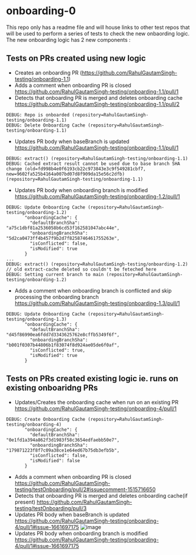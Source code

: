 # onboarding-0

This repo only has a readme file and will house links to other test repos that will be used to perform a series of tests to check the new onbaording logic.
The new onboarding logic has 2 new components :

## Tests on PRs created using new logic

- Creates an onboarding PR (https://github.com/RahulGautamSingh-testing/onboarding-1.1)
- Adds a comment when onboarding PR is closed https://github.com/RahulGautamSingh-testing/onboarding-1.1/pull/1
- Detects that onboarding PR is merged and deletes onboarding cache https://github.com/RahulGautamSingh-testing/onboarding-1.1/pull/2
```log
DEBUG: Repo is onboarded (repository=RahulGautamSingh-testing/onboarding-1.1)
DEBUG: Delete Onboarding Cache (repository=RahulGautamSingh-testing/onboarding-1.1)
```
- Updates PR body when baseBranch is updated https://github.com/RahulGautamSingh-testing/onboarding-1.1/pull/1
```log
DEBUG: extract() (repository=RahulGautamSingh-testing/onboarding-1.1)
DEBUG: Cached extract result cannot be used due to base branch SHA change (old=fd998b4e0f6193cb22c973843e3c9f549281cbf7, new=9602fa525b4164a007bd07d8f909da15e56c2dfb) 
(repository=RahulGautamSingh-testing/onboarding-1.1)
```
- Updates PR body when onboarding branch is modified https://github.com/RahulGautamSingh-testing/onboarding-1.2/pull/1
```log
DEBUG: Update Onboarding Cache (repository=RahulGautamSingh-testing/onboarding-1.2)
       "onboardingCache": {
         "defaultBranchSha": "a75c1dbf81a2536058b6cd53f162581047abc44e",
         "onboardingBranchSha": "5d2ca0473ff4b457f9b2d7f8258746461755263e",
         "isConflicted": false,
         "isModified": true
       }
...
DEBUG: extract() (repository=RahulGautamSingh-testing/onboarding-1.2) // old extract-cache deleted so couldn't be feteched here
DEBUG: Setting current branch to main (repository=RahulGautamSingh-testing/onboarding-1.2)
```
- Adds a comment when onboarding branch is conflicted and skip processing the onboarding branch https://github.com/RahulGautamSingh-testing/onboarding-1.3/pull/1
```log
DEBUG: Update Onboarding Cache (repository=RahulGautamSingh-testing/onboarding-1.3)
       "onboardingCache": {
         "defaultBranchSha": "d45f86990ea6fdd7d3343625762e8cffb5349f6f",
         "onboardingBranchSha": "b001f0307b44806b1f83074f8d924ae05de6f0af",
         "isConflicted": true,
         "isModified": true
       }
```

## Tests on PRs created existing logic ie. runs on existing onboaridng PRs

- Updates/Creates the onboarding cache when run on an existing PR https://github.com/RahulGautamSingh-testing/onboarding-4/pull/1
```log
DEBUG: Create Onboarding Cache (repository=RahulGautamSingh-testing/onboarding-4)
       "onboardingCache": {
         "defaultBranchSha": "0e1fd1a394a862f3d1983f58c3654edfaebb50e7",
         "onboardingBranchSha": "179871223f8f7c09a38ce1e64ed67b75db3efb5b",
         "isConflicted": false,
         "isModified": false
       }
```
- Adds a comment when onboarding PR is closed https://github.com/RahulGautamSingh-testing/testOnboarding/pull/2#issuecomment-1515716650
- Detects that onboarding PR is merged and deletes onboarding cache(if present) https://github.com/RahulGautamSingh-testing/testOnboarding/pull/3
- Updates PR body when baseBranch is updated https://github.com/RahulGautamSingh-testing/onboarding-4/pull/1#issue-1661697175
![image](https://user-images.githubusercontent.com/99875673/233264934-f9a6e61d-7428-4fa1-9996-3fa006910e10.png)
- Updates PR body when onboarding branch is modified https://github.com/RahulGautamSingh-testing/onboarding-4/pull/1#issue-1661697175

